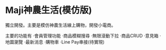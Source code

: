 # Maji神農生活(模仿版)
獨立開發。主要是模仿神農生活線上購物，開發小電商。

主要的功能有
‧會員管理功能
‧商品模糊搜尋
‧無限滾動下拉
‧商品CRUD
‧意見箱
‧地圖瀏覽
‧最新消息
‧購物車
‧Line Pay串接(待實現)
